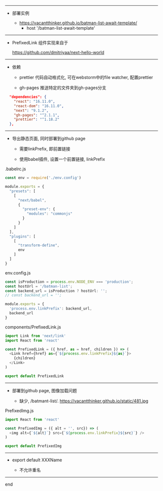 
---

 - 部署实例
    
    - https://vacantthinker.github.io/batman-list-await-template/
        - host '/batman-list-await-template'

---

 - PrefixedLink 组件实现来自于

    https://github.com/dmitriyaa/next-hello-world

---

 - 依赖
    
    - prettier 代码自动格式化, 可在webstorm中的file watcher, 配置prettier
    
    - gh-pages 推送特定的文件夹到gh-pages分支

```json
  "dependencies": {
    "react": "16.11.0",
    "react-dom": "16.11.0",
    "next": "9.1.2",
    "gh-pages": "^2.1.1",
    "prettier": "^1.18.2"
  },

```

---

 - 导出静态页面, 同时部署到github page
    
    - 需要linkPrefix, 即前置链接
    
    - 使用babel插件, 设置一个前置链接, linkPrefix

.babelrc.js
```javascript
const env = require('./env.config')

module.exports = {
  "presets": [
    [
      "next/babel",
      {
        "preset-env": {
          "modules": "commonjs"
        }
      }
    ]
  ],
  "plugins": [
    [
      "transform-define",
      env
    ]
  ]
}


```

env.config.js
```javascript
const isProduction = process.env.NODE_ENV === 'production';
const hostUrl = '/batman-list';
const backend_url = isProduction ? hostUrl: '';
// const backend_url = '';

module.exports = {
  'process.env.linkPrefix': backend_url,
  backend_url
}


```

components/PrefixedLink.js
```javascript
import Link from 'next/link'
import React from 'react'

const PrefixedLink = ({ href, as = href, children }) => (
  <Link href={href} as={`${process.env.linkPrefix}${as}`}>
    {children}
  </Link>
)

export default PrefixedLink

```

---

 - 部署到github page, 图像加载问题
    
    - 缺少, /batmant-list/. https://vacantthinker.github.io/static/481.jpg

PrefixedImg.js
```javascript
import React from 'react'

const PrefixedImg = ({ alt = '', src}) => (
  <img alt={`${alt}`} src={`${process.env.linkPrefix}${src}`} />
)

export default PrefixedImg


```

---

 - export default XXXName
    
    - 不允许重名

---
end
